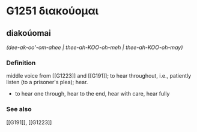 # G1251 διακούομαι

## diakoúomai

_(dee-ak-oo'-om-ahee | thee-ah-KOO-oh-meh | thee-ah-KOO-oh-may)_

### Definition

middle voice from [[G1223]] and [[G191]]; to hear throughout, i.e., patiently listen (to a prisoner's plea); hear.

- to hear one through, hear to the end, hear with care, hear fully

### See also

[[G191]], [[G1223]]

